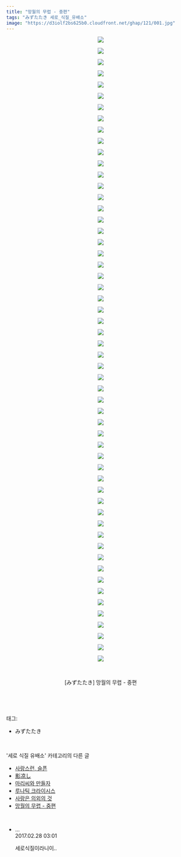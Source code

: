 ```yaml
---
title: "망월의 무렵 - 중편"
tags: "みずたたき 세로_식질_유배소"
image: "https://d3iolf2bs625b0.cloudfront.net/ghap/121/001.jpg"
---
```

<div class="article">
<p style="text-align: center; clear: none; float: none;"><img src="{{ site.imgserver3 }}/ghap/121/001.jpg"/></p>
<p style="text-align: center; clear: none; float: none;"><img src="{{ site.imgserver3 }}/ghap/121/002.jpg"/></p>
<p style="text-align: center; clear: none; float: none;"><img src="{{ site.imgserver3 }}/ghap/121/003.jpg"/></p>
<p style="text-align: center; clear: none; float: none;"><img src="{{ site.imgserver3 }}/ghap/121/004.jpg"/></p>
<p style="text-align: center; clear: none; float: none;"><img src="{{ site.imgserver3 }}/ghap/121/005.jpg"/></p>
<p style="text-align: center; clear: none; float: none;"><img src="{{ site.imgserver3 }}/ghap/121/006.jpg"/></p>
<p style="text-align: center; clear: none; float: none;"><img src="{{ site.imgserver3 }}/ghap/121/007.jpg"/></p>
<p style="text-align: center; clear: none; float: none;"><img src="{{ site.imgserver3 }}/ghap/121/008.jpg"/></p>
<p style="text-align: center; clear: none; float: none;"><img src="{{ site.imgserver3 }}/ghap/121/009.jpg"/></p>
<p style="text-align: center; clear: none; float: none;"><img src="{{ site.imgserver3 }}/ghap/121/010.jpg"/></p>
<p style="text-align: center; clear: none; float: none;"><img src="{{ site.imgserver3 }}/ghap/121/011.jpg"/></p>
<p style="text-align: center; clear: none; float: none;"><img src="{{ site.imgserver3 }}/ghap/121/012.jpg"/></p>
<p style="text-align: center; clear: none; float: none;"><img src="{{ site.imgserver3 }}/ghap/121/013.jpg"/></p>
<p style="text-align: center; clear: none; float: none;"><img src="{{ site.imgserver3 }}/ghap/121/014.jpg"/></p>
<p style="text-align: center; clear: none; float: none;"><img src="{{ site.imgserver3 }}/ghap/121/015.jpg"/></p>
<p style="text-align: center; clear: none; float: none;"><img src="{{ site.imgserver3 }}/ghap/121/016.jpg"/></p>
<p style="text-align: center; clear: none; float: none;"><img src="{{ site.imgserver3 }}/ghap/121/017.jpg"/></p>
<p style="text-align: center; clear: none; float: none;"><img src="{{ site.imgserver3 }}/ghap/121/018.jpg"/></p>
<p style="text-align: center; clear: none; float: none;"><img src="{{ site.imgserver3 }}/ghap/121/019.jpg"/></p>
<p style="text-align: center; clear: none; float: none;"><img src="{{ site.imgserver3 }}/ghap/121/020.jpg"/></p>
<p style="text-align: center; clear: none; float: none;"><img src="{{ site.imgserver3 }}/ghap/121/021.jpg"/></p>
<p style="text-align: center; clear: none; float: none;"><img src="{{ site.imgserver3 }}/ghap/121/022.jpg"/></p>
<p style="text-align: center; clear: none; float: none;"><img src="{{ site.imgserver3 }}/ghap/121/023.jpg"/></p>
<p style="text-align: center; clear: none; float: none;"><img src="{{ site.imgserver3 }}/ghap/121/024.jpg"/></p>
<p style="text-align: center; clear: none; float: none;"><img src="{{ site.imgserver3 }}/ghap/121/025.jpg"/></p>
<p style="text-align: center; clear: none; float: none;"><img src="{{ site.imgserver3 }}/ghap/121/026.jpg"/></p>
<p style="text-align: center; clear: none; float: none;"><img src="{{ site.imgserver3 }}/ghap/121/027.jpg"/></p>
<p style="text-align: center; clear: none; float: none;"><img src="{{ site.imgserver3 }}/ghap/121/028.jpg"/></p>
<p style="text-align: center; clear: none; float: none;"><img src="{{ site.imgserver3 }}/ghap/121/029.jpg"/></p>
<p style="text-align: center; clear: none; float: none;"><img src="{{ site.imgserver3 }}/ghap/121/030.jpg"/></p>
<p style="text-align: center; clear: none; float: none;"><img src="{{ site.imgserver3 }}/ghap/121/031.jpg"/></p>
<p style="text-align: center; clear: none; float: none;"><img src="{{ site.imgserver3 }}/ghap/121/032.jpg"/></p>
<p style="text-align: center; clear: none; float: none;"><img src="{{ site.imgserver3 }}/ghap/121/033.jpg"/></p>
<p style="text-align: center; clear: none; float: none;"><img src="{{ site.imgserver3 }}/ghap/121/034.jpg"/></p>
<p style="text-align: center; clear: none; float: none;"><img src="{{ site.imgserver3 }}/ghap/121/035.jpg"/></p>
<p style="text-align: center; clear: none; float: none;"><img src="{{ site.imgserver3 }}/ghap/121/036.jpg"/></p>
<p style="text-align: center; clear: none; float: none;"><img src="{{ site.imgserver3 }}/ghap/121/037.jpg"/></p>
<p style="text-align: center; clear: none; float: none;"><img src="{{ site.imgserver3 }}/ghap/121/038.jpg"/></p>
<p style="text-align: center; clear: none; float: none;"><img src="{{ site.imgserver3 }}/ghap/121/039.jpg"/></p>
<p style="text-align: center; clear: none; float: none;"><img src="{{ site.imgserver3 }}/ghap/121/040.jpg"/></p>
<p style="text-align: center; clear: none; float: none;"><img src="{{ site.imgserver3 }}/ghap/121/041.jpg"/></p>
<p style="text-align: center; clear: none; float: none;"><img src="{{ site.imgserver3 }}/ghap/121/042.jpg"/></p>
<p style="text-align: center; clear: none; float: none;"><img src="{{ site.imgserver3 }}/ghap/121/043.jpg"/></p>
<p style="text-align: center; clear: none; float: none;"><img src="{{ site.imgserver3 }}/ghap/121/044.jpg"/></p>
<p style="text-align: center; clear: none; float: none;"><img src="{{ site.imgserver3 }}/ghap/121/045.jpg"/></p>
<p style="text-align: center; clear: none; float: none;"><img src="{{ site.imgserver3 }}/ghap/121/046.jpg"/></p>
<p style="text-align: center; clear: none; float: none;"><img src="{{ site.imgserver3 }}/ghap/121/047.jpg"/></p>
<p style="text-align: center; clear: none; float: none;"><img src="{{ site.imgserver3 }}/ghap/121/048.jpg"/></p>
<p style="text-align: center; clear: none; float: none;"><img src="{{ site.imgserver3 }}/ghap/121/049.jpg"/></p>
<p style="text-align: center; clear: none; float: none;"><img src="{{ site.imgserver3 }}/ghap/121/050.jpg"/></p>
<p style="text-align: center; clear: none; float: none;"><img src="{{ site.imgserver3 }}/ghap/121/051.jpg"/></p>
<p style="text-align: center; clear: none; float: none;"><img src="{{ site.imgserver3 }}/ghap/121/052.jpg"/></p>
<p style="text-align: center; clear: none; float: none;"><img src="{{ site.imgserver3 }}/ghap/121/053.jpg"/></p>
<p style="text-align: center; clear: none; float: none;"><img src="{{ site.imgserver3 }}/ghap/121/054.jpg"/></p>
<p style="text-align: center; clear: none; float: none;"><img src="{{ site.imgserver3 }}/ghap/121/055.jpg"/></p>
<p style="text-align: center; clear: none; float: none;"><img src="{{ site.imgserver3 }}/ghap/121/056.jpg"/></p>
<p style="text-align: center; clear: none; float: none;"><br/></p>
<p style="text-align: center; clear: none; float: none;">[みずたたき] 망월의 무렵 - 중편</p>
<p><br/></p>
</div><br/>
<div class="tagTrail">
<p>태그: </p>
<ul>
<li>みずたたき</li>
</ul>
</div><br/>
<div class="another">
<p>'세로 식질 유배소' 카테고리의 다른 글</p>
<ul>
<li><a href="/ghap_650">사랑스런, 슬픈</a></li>
<li><a href="/ghap_407">影凉し</a></li>
<li><a href="/ghap_368">마리씨와 만들자</a></li>
<li><a href="/ghap_352">루나틱 크라이시스</a></li>
<li><a href="/ghap_341">사랑은 의외의 것</a></li>
<li><a href="/ghap_121">망월의 무렵 - 중편</a></li>
</ul>
</div><br/>
<div class="cb_module cb_fluid">
<div class="cb_wrt cb_profile">
<div class="comment">
<ul>
<li class="cb_thumb_off" id="comment14927366">
<div class="cb_comment_area">
<div class="cb_info_area">
<div class="cb_section">
<span class="cb_nick_name">...</span>
</div>
<div class="cb_section">
<span class="cb_date">2017.02.28 03:01 </span>
</div>
</div>
<div class="cb_dsc_comment">
<p class="cb_dsc">
											세로식질이라니이..
										</p>
</div>
</div></li>
</ul>
</div>
</div><!-- commentList close -->
</div><br/>
